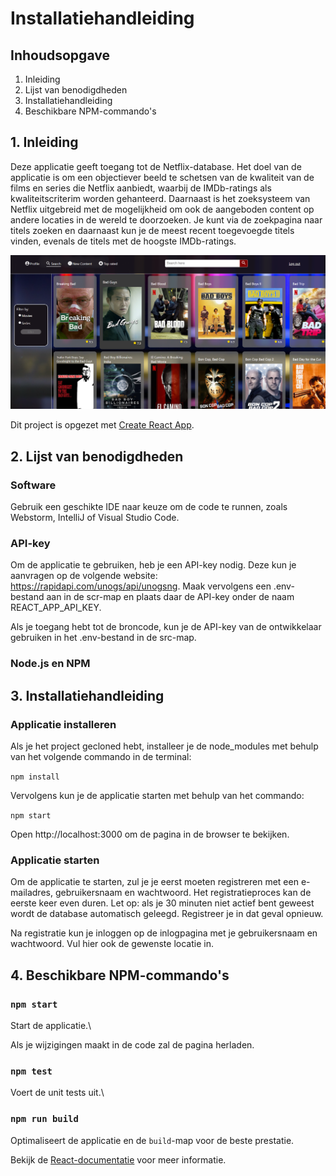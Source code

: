 # Installatiehandleiding

## Inhoudsopgave

1. Inleiding
2. Lijst van benodigdheden
3. Installatiehandleiding
4. Beschikbare NPM-commando's

## 1. Inleiding

Deze applicatie geeft toegang tot de Netflix-database. Het doel van de applicatie is om een objectiever beeld te schetsen van de kwaliteit van de films en series die Netflix aanbiedt, waarbij de IMDb-ratings als kwaliteitscriterim worden gehanteerd. Daarnaast is het zoeksysteem van Netflix uitgebreid met de mogelijkheid om ook de aangeboden content op andere locaties in de wereld te doorzoeken. Je kunt via de zoekpagina naar titels zoeken en daarnaast kun je de meest recent toegevoegde titels vinden, evenals de titels met de hoogste IMDb-ratings.


![](.README_images/f8586ddc.png)

Dit project is opgezet met [Create React App](https://github.com/facebook/create-react-app).

## 2. Lijst van benodigdheden

### Software

Gebruik een geschikte IDE naar keuze om de code te runnen, zoals Webstorm, IntelliJ of Visual Studio Code.

### API-key

Om de applicatie te gebruiken, heb je een API-key nodig. Deze kun je aanvragen op de volgende website:
https://rapidapi.com/unogs/api/unogsng. Maak vervolgens een .env-bestand aan in de scr-map en plaats daar de API-key onder de naam REACT_APP_API_KEY.

Als je toegang hebt tot de broncode, kun je de API-key van de ontwikkelaar gebruiken in het .env-bestand in de src-map.

### Node.js en NPM

[Download]: https://nodejs.org/en/download/

## 3. Installatiehandleiding

### Applicatie installeren

Als je het project gecloned hebt, installeer je de node_modules met behulp van het volgende commando in de terminal:

`npm install`

Vervolgens kun je de applicatie starten met behulp van het commando:

`npm start`

Open http://localhost:3000 om de pagina in de browser te bekijken.

### Applicatie starten

Om de applicatie te starten, zul je je eerst moeten registreren met een e-mailadres, gebruikersnaam en wachtwoord. Het registratieproces kan de eerste keer even duren. Let op: als je 30 minuten niet actief bent geweest wordt de database automatisch geleegd. Registreer je in dat geval opnieuw.

Na registratie kun je inloggen op de inlogpagina met je gebruikersnaam en wachtwoord. Vul hier ook de gewenste locatie in.

## 4. Beschikbare NPM-commando's 

### `npm start`

Start de applicatie.\

Als je wijzigingen maakt in de code zal de pagina herladen. 

### `npm test`

Voert de unit tests uit.\

### `npm run build`

Optimaliseert de applicatie en de `build`-map voor de beste prestatie.

Bekijk de [React-documentatie](https://reactjs.org/) voor meer informatie.

